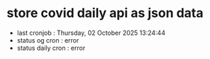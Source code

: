 # store covid daily api as json data

- last cronjob : Thursday, 02 October 2025 13:24:44
- status og cron : error
- status daily cron : error
      
      